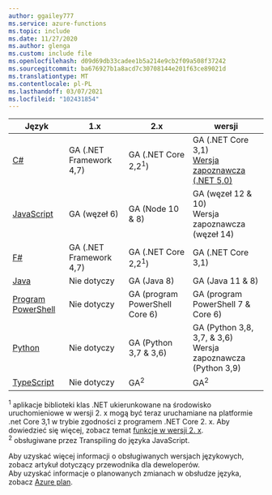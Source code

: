 ```yaml
---
author: ggailey777
ms.service: azure-functions
ms.topic: include
ms.date: 11/27/2020
ms.author: glenga
ms.custom: include file
ms.openlocfilehash: d09d69db33cadee1b5a214e9cb2f09a508f37242
ms.sourcegitcommit: ba676927b1a8acd7c30708144e201f63ce89021d
ms.translationtype: MT
ms.contentlocale: pl-PL
ms.lasthandoff: 03/07/2021
ms.locfileid: "102431854"
---
```

|Język                                 |1.x         |2.x| wersji |
|-----------------------------------------|------------|---| --- |
|[C#](../articles/azure-functions/functions-reference-csharp.md)|GA (.NET Framework 4,7)|GA (.NET Core 2,2<sup>1</sup>)| GA (.NET Core 3,1)<br/>[Wersja zapoznawcza (.NET 5,0)](../articles/azure-functions/dotnet-isolated-process-guide.md) |
|[JavaScript](../articles/azure-functions/functions-reference-node.md#node-version)|GA (węzeł 6)|GA (Node 10 & 8)| GA (węzeł 12 & 10)<br />Wersja zapoznawcza (węzeł 14) |
|[F#](../articles/azure-functions/functions-reference-fsharp.md)|GA (.NET Framework 4,7)|GA (.NET Core 2,2<sup>1</sup>)| GA (.NET Core 3,1) |
|[Java](../articles/azure-functions/functions-reference-java.md)|Nie dotyczy|GA (Java 8)| GA (Java 11 & 8)|
|[Program PowerShell](../articles/azure-functions/functions-reference-powershell.md) |Nie dotyczy|GA (program PowerShell Core 6)| GA (program PowerShell 7 & Core 6)|
|[Python](../articles/azure-functions/functions-reference-python.md#python-version)|Nie dotyczy|GA (Python 3,7 & 3,6)| GA (Python 3,8, 3,7, & 3,6) <br/> Wersja zapoznawcza (Python 3,9)|
|[TypeScript](../articles/azure-functions/functions-reference-node.md#typescript) |Nie dotyczy|GA<sup>2</sup>| GA<sup>2</sup> |


<sup>1</sup> aplikacje biblioteki klas .NET ukierunkowane na środowisko uruchomieniowe w wersji 2. x mogą być teraz uruchamiane na platformie .net Core 3,1 w trybie zgodności z programem .NET Core 2. x. Aby dowiedzieć się więcej, zobacz temat [funkcje w wersji 2. x](../articles/azure-functions/functions-dotnet-class-library.md#functions-v2x-considerations).  
<sup>2</sup> obsługiwane przez Transpiling do języka JavaScript.

Aby uzyskać więcej informacji o obsługiwanych wersjach językowych, zobacz artykuł dotyczący przewodnika dla deweloperów.   
Aby uzyskać informacje o planowanych zmianach w obsłudze języka, zobacz [Azure plan](https://azure.microsoft.com/roadmap/?tag=functions).
